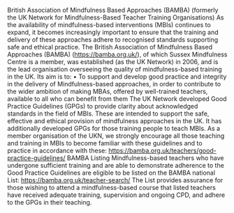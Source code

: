 British Association of  Mindfulness Based Approaches (BAMBA) (formerly the UK Network for Mindfulness-Based Teacher Training Organisations)
As the availability of mindfulness-based interventions (MBIs) continues to expand, it becomes increasingly important to ensure that the training and delivery of these approaches adhere to recognised standards supporting safe and ethical practice. The British Association of  Mindfulness Based Approaches (BAMBA) (https://bamba.org.uk/), of which Sussex Mindfulness Centre is a member, was established (as the UK Network) in 2006, and is the lead organisation overseeing the quality of mindfulness-based training in the UK. Its aim is to: 
•	To support and develop good practice and integrity in the delivery of Mindfulness-based approaches, in order to contribute to the wider ambition of making MBAs, offered by well-trained teachers, available to all who can benefit from them
The UK Network developed Good Practice Guidelines (GPGs) to provide clarity about acknowledged standards in the field of MBIs. These are intended to support the safe, effective and ethical provision of mindfulness approaches in the UK. It has additionally developed GPGs for those training people to teach MBIs.
As a member organisation of the UKN, we strongly encourage all those teaching and training in MBIs to become familiar with these guidelines and to practice in accordance with these: https://bamba.org.uk/teachers/good-practice-guidelines/
BAMBA Listing
Mindfulness-based teachers who have undergone sufficient training and are able to demonstrate adherence to the Good Practice Guidelines are eligible to be listed on the BAMBA national List:  https://bamba.org.uk/teacher-search/
The List provides assurance for those wishing to attend a mindfulness-based course that listed teachers have received adequate training, supervision and ongoing CPD, and adhere to the GPGs in their teaching.
